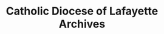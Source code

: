 ---
layout: repo
title: "Catholic Diocese of Lafayette Archives"
id: 24915
permalink: repos/24915/
---